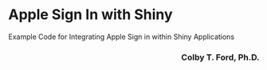 # Apple Sign In with Shiny
Example Code for Integrating Apple Sign in within Shiny Applications

<h3 align="right">Colby T. Ford, Ph.D.</h3>
